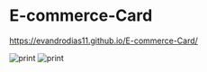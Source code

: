 # E-commerce-Card

https://evandrodias11.github.io/E-commerce-Card/

![print](https://user-images.githubusercontent.com/65000871/131235036-1d7e3c81-ee6c-44ab-b1dd-9cbeff3628c1.png) ![print](https://user-images.githubusercontent.com/65000871/131235049-1fe788f8-89ac-4a14-83bb-d3b024e1da86.png)


 
